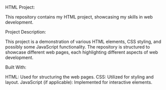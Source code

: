HTML Project:

This repository contains my HTML project, showcasing my skills in web development.

Project Description:

This project is a demonstration of various HTML elements, CSS styling, and possibly some JavaScript functionality. The repository is structured to showcase different web pages, each highlighting different aspects of web development.

Built With:

HTML: Used for structuring the web pages.
CSS: Utilized for styling and layout.
JavaScript (if applicable): Implemented for interactive elements.

